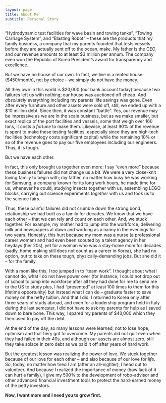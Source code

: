 ```yaml
---
layout: page
title: About Me
subtitle: Personal Story 
---
```

 
“Hydrodynamic test facilities for wave basin and towing tanks”, “Towing Carriage System”, and “Blasting Robot” – these are the products that my family business, a company that my parents founded that tests vessels before they are actually sent off to the ocean, make. My father is the CEO, and our revenue amounts to at least $3 million per annum. The company even won the Republic of Korea President’s award for transparency and excellence.

But we have no house of our own. In fact, we live in a rented house ($450/month), not by choice – we simply do not have the money. 

All they own in this world is $20,000 (our bank account today) because two failures left us with nothing; our house was auctioned off cheap. And *absolutely* everything including my parents’ life savings was gone. Even after every furniture and other assets were sold off, still, we ended up with a $10 million debt. 
Since then, it was constant “battle”. Yes, our revenue may be impressive as we are in the scale business, but as we make smaller, but exact replica of the port facilities and vessels, some that weigh over 160 tons, it costs a *fortune* to make them. Likewise, at least 90% of the revenue is spent to make these testing facilities, especially since they are high-tech facilities (technology costs significant capital) while the remaining 10% or so of the revenue goes to pay our five employees including our engineers. Thus, it is tough.

But we have each other.

In fact, this only brought us together even more: I say “even more” because these business failures did not change us a bit. We were a very close-knit loving family to begin with; my father, no matter how busy he was working for Samsung, a company known for its long work hours, he made time for us, whenever he could, studying insects together with us, assembling LEGO blocks, carrying out science experiments *together* with us and took us to the science fairs.

Thus, these painful failures did not crumble down the strong bond, relationship we had built as a family for decades. We know that we have each other – that we can rely and count on each other. And, we stuck together. For example, my mother had to jump into the workforce, delivering milk and newspapers at dawn and working as a nanny in the evenings for two years. Honestly, this hurt because my mom was a nurse (a professional career woman) and had even been scouted by a talent agency in her heydays (her 20s), yet for a woman who was a stay-home mom for decades (sadly, home making still does not count as a career in Korea), she had no option, but to take on these tough, physically-demanding jobs. But she did it – for the family. 

With a mom like this, I too jumped in to “team work”. I thought about what I cannot do, what I do not have power over (for instance, I could not drop out of school to jump into workforce after all they had done for me to send me to the US to study plus, I had “presented” at least 100 times to them for this lifetime opportunity) but instead what I can do – graduate faster to save money on the hefty tuition. And that I did; I returned to Korea only after three years of study abroad, and even for a leadership program held in Italy during the last semester, I did not have to ask my parents for help as I saved down to bare bone. This way, I spared my parents of $40,000 which they then used to pay off the debt.

At the end of the day, so many lessons were learned; not to lose hope, optimism and that fiery grit to overcome. My parents did not quit even when they had failed in their 40s, and although our assets are almost zero, still they take solace in zero debt as we paid it off after years of hard work. 

But the greatest lesson was realizing the power of love. We stuck together because of our love for each other – and also because of our love for *life*. So, today, no matter how tired I am (after an all-nighter), I head out to volunteer. And because I realized the importance of money (how lack of it can hurt a family), I give my 500% to the development of robo-advisor and other advanced financial investment tools to protect the hard-earned money of the petty investors.

**Now, I want more and I need you to grow first.**

